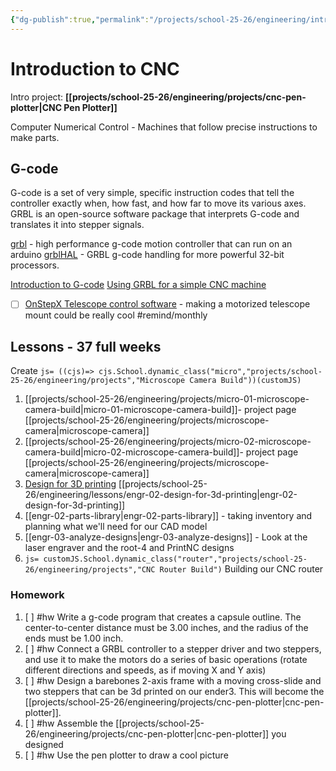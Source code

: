 ```yaml
---
{"dg-publish":true,"permalink":"/projects/school-25-26/engineering/intro-to-cnc/"}
---
```



# Introduction to CNC 

Intro project: **[[projects/school-25-26/engineering/projects/cnc-pen-plotter\|CNC Pen Plotter]]** 

Computer Numerical Control - Machines that follow precise instructions to make parts.

## G-code

G-code is a set of very simple, specific instruction codes that tell the controller exactly when, how fast, and how far to move its various axes. GRBL is an open-source software package that interprets G-code and translates it into stepper signals.

[grbl](https://github.com/grbl/grbl?tab=readme-ov-file) - high performance g-code motion controller that can run on an arduino
[grblHAL](https://github.com/orgs/grblHAL/repositories) - GRBL g-code handling for more powerful 32-bit processors.

[Introduction to G-code](https://howtomechatronics.com/tutorials/g-code-explained-list-of-most-important-g-code-commands/)
[Using GRBL for a simple CNC machine](https://howtomechatronics.com/tutorials/how-to-setup-grbl-control-cnc-machine-with-arduino/)
- [ ] [OnStepX Telescope control software](https://github.com/hjd1964/OnStepX) - making a motorized telescope mount could be really cool #remind/monthly

## Lessons - 37 full weeks
Create `js= ((cjs)=> cjs.School.dynamic_class("micro","projects/school-25-26/engineering/projects","Microscope Camera Build"))(customJS)` 
1.  [[projects/school-25-26/engineering/projects/micro-01-microscope-camera-build\|micro-01-microscope-camera-build]]- project page [[projects/school-25-26/engineering/projects/microscope-camera\|microscope-camera]]
2.  [[projects/school-25-26/engineering/projects/micro-02-microscope-camera-build\|micro-02-microscope-camera-build]]- project page [[projects/school-25-26/engineering/projects/microscope-camera\|microscope-camera]]
3. [Design for 3D printing](https://blog.rahix.de/design-for-3d-printing/) [[projects/school-25-26/engineering/lessons/engr-02-design-for-3d-printing\|engr-02-design-for-3d-printing]]
4. [[engr-02-parts-library\|engr-02-parts-library]] - taking inventory and planning what we'll need for our CAD model
5. [[engr-03-analyze-designs\|engr-03-analyze-designs]] - Look at the laser engraver and the root-4 and PrintNC designs
6. `js= customJS.School.dynamic_class("router","projects/school-25-26/engineering/projects","CNC Router Build")` Building our CNC router
 
### Homework

1. [ ] #hw Write a g-code program that creates a capsule outline. The center-to-center distance must be 3.00 inches, and the radius of the ends must be 1.00 inch. 
2. [ ] #hw Connect a GRBL controller to a stepper driver and two steppers, and use it to make the motors do a series of basic operations (rotate different directions and speeds, as if moving X and Y axis)
3. [ ] #hw Design a barebones 2-axis frame with a moving cross-slide and two steppers that can be 3d printed on our ender3. This will become the [[projects/school-25-26/engineering/projects/cnc-pen-plotter\|cnc-pen-plotter]].
4. [ ] #hw Assemble the [[projects/school-25-26/engineering/projects/cnc-pen-plotter\|cnc-pen-plotter]] you designed
5. [ ] #hw Use the pen plotter to draw a cool picture

